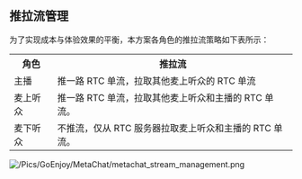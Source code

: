 ## 推拉流管理

为了实现成本与体验效果的平衡，本方案各角色的推拉流策略如下表所示：

<table>
  <colgroup>
    <col>
    <col>
  </colgroup>
<tbody><tr>
<th>角色</th>
<th>推拉流</th>
</tr>
<tr>
<td>主播</td>
<td>推一路 RTC 单流，拉取其他麦上听众的 RTC 单流</td>
</tr>
<tr>
<td>麦上听众</td>
<td>推一路 RTC 单流，拉取其他麦上听众和主播的 RTC 单流。</td>
</tr>
<tr>
<td>麦下听众</td>
<td>不推流，仅从 RTC 服务器拉取麦上听众和主播的 RTC 单流。</td>
</tr>
</tbody></table>

![/Pics/GoEnjoy/MetaChat/metachat_stream_management.png](https://storage.zego.im/sdk-doc/Pics/GoEnjoy/MetaChat/metachat_stream_management.png)





